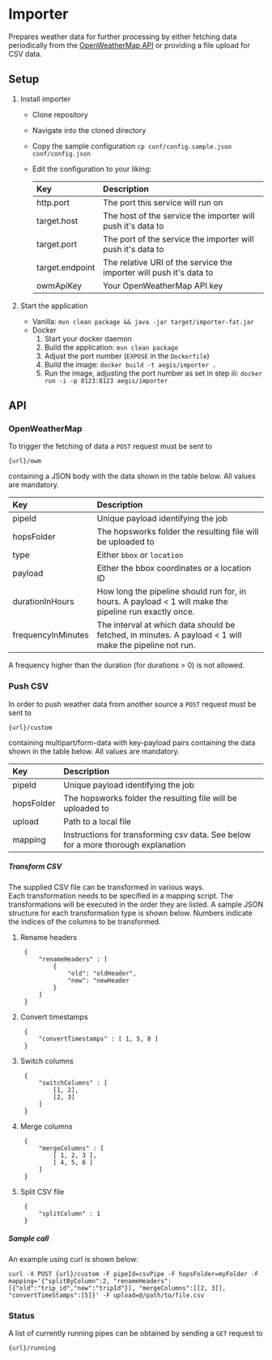 # Importer

Prepares weather data for further processing by either fetching data periodically from the [OpenWeatherMap API](https://openweathermap.org/api)
or providing a file upload for CSV data.

## Setup

1. Install importer
    - Clone repository
    - Navigate into the cloned directory
    - Copy the sample configuration `cp conf/config.sample.json conf/config.json`
    - Edit the configuration to your liking:

        |Key|Description|
        |:--- |:---|
        |http.port| The port this service will run on |
        |target.host| The host of the service the importer will push it's data to |
        |target.port| The port of the service the importer will push it's data to |
        |target.endpoint| The relative URI of the service the importer will push it's data to |
        |owmApiKey| Your OpenWeatherMap API key |

2. Start the application
    - Vanilla: `mvn clean package && java -jar target/importer-fat.jar`
    - Docker
        1. Start your docker daemon 
        2. Build the application: `mvn clean package`
        3. Adjust the port number (`EXPOSE` in the `Dockerfile`)
        4. Build the image: `docker build -t aegis/importer .`
        5. Run the image, adjusting the port number as set in step _iii_: `docker run -i -p 8123:8123 aegis/importer`

## API

### OpenWeatherMap

To trigger the fetching of data a `POST` request must be sent to

    {url}/owm
    
containing a JSON body with the data shown in the table below. All values are mandatory.

|Key|Description|
|:--- |:---|
|pipeId| Unique payload identifying the job |
|hopsFolder| The hopsworks folder the resulting file will be uploaded to |
|type| Either `bbox` or `location` |
|payload| Either the bbox coordinates or a location ID |
|durationInHours| How long the pipeline should run for, in hours. A payload < 1 will make the pipeline run exactly once. |
|frequencyInMinutes| The interval at which data should be fetched, in minutes. A payload < 1 will make the pipeline not run. |

A frequency higher than the duration (for durations > 0) is not allowed.

### Push CSV 

In order to push weather data from another source a `POST` request must be sent to

    {url}/custom

containing multipart/form-data with key-payload pairs containing the data shown in the table below. All values are mandatory.

|Key|Description|
|:--- |:---|
|pipeId| Unique payload identifying the job |
|hopsFolder| The hopsworks folder the resulting file will be uploaded to |
|upload| Path to a local file |
|mapping| Instructions for transforming csv data. See below for a more thorough explanation |

##### Transform CSV

The supplied CSV file can be transformed in various ways.    
Each transformation needs to be specified in a mapping script. 
The transformations will be executed in the order they are listed.
A sample JSON structure for each transformation type is shown below. 
Numbers indicate the indices of the columns to be transformed.

1. Rename headers
        
        {
            "renameHeaders" : [
                {   
                    "old": "oldHeader",
                    "new": "newHeader
                }
            ]   
        }
        
2. Convert timestamps
        
        {
            "convertTimestamps" : [ 1, 5, 8 ]   
        }
        
3. Switch columns
        
        {
            "switchColumns" : [
                [1, 2],
                [2, 3]
            ]
        }

    
4. Merge columns
    
        {
            "mergeColumns" : [
                [ 1, 2, 3 ],
                [ 4, 5, 6 ]               
            ]
        }

5. Split CSV file

        {
            "splitColumn" : 1
        }        

##### Sample call

An example using curl is shown below:

    curl -X POST {url}/custom -F pipeId=csvPipe -F hopsFolder=myFolder -F mapping='{"splitByColumn":2, "renameHeaders":[{"old":"trip_id","new":"tripId"}], "mergeColumns":[[2, 3]], "convertTimeStamps":[5]}' -F upload=@/path/to/file.csv

### Status

A list of currently running pipes can be obtained by sending a `GET` request to 

    {url}/running